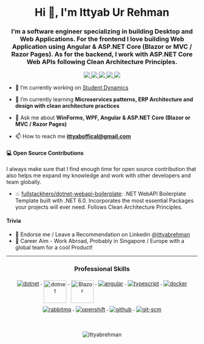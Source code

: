 <h1 align="center">Hi 👋, I'm Ittyab Ur Rehman</h1>
<h3 align="center">I’m a software engineer specializing in building Desktop and Web Applications. For the frontend I love building Web Application using Angular & ASP.NET Core (Blazor or MVC / Razor Pages). As for the backend, I work with ASP.NET Core Web APIs following Clean Architecture Principles.</h3>



<p align="center"> 
 <a href="https://twitter.com/ittyabrehman" alt="Ittyab's twitter">
   <img src="https://img.shields.io/badge/-@ittyabrehman-%231DA1F2?style=flat-square&logo=twitter&logoColor=ffffff" />
 </a>
 <a href="https://github.com/ittyabrehman" alt="Ittyab's github">
   <img src="https://img.shields.io/badge/-@ittyabrehman-%23181717?style=flat-square&logo=github" />
 </a>
 <a href="https://www.linkedin.com/in/ittyab-rehman" alt="Ittyab's linkedin">
   <img src="https://img.shields.io/badge/ittyabrehman-blue?style=flat-square&logo=Linkedin&logoColor=white&link=https://www.linkedin.com/in/ittyab-rehman" />
 </a>
 <a href="https://litgreytechnologies.com" alt="ittyab's organization">
   <img src="https://img.shields.io/badge/litgreytechnologies.com-brightgreen?style=flat-square" />
 </a>
 <a>
   <img src="https://komarev.com/ghpvc/?username=ittyabrehman&color=ff69b4&style=flat-square" />
 </a>
</p>



- 🔭 I’m currently working on [Student Dynamics](https://github.com/LitGrey-Technologies/Student-Dynamics)

- 🌱 I’m currently learning **Microservices patterns, ERP Architecture and design with clean architecture practices**

- 💬 Ask me about **WinForms, WPF, Angular & ASP.NET Core (Blazor or MVC / Razor Pages)**

- 📫 How to reach me **ittyaboffical@gmail.com**


#### 💻 Open Source Contributions

I always make sure that I find enough time for open source contribution that also helps me expand my knowledge and work with other developers and team globally.

- 💥 [fullstackhero/dotnet-webapi-boilerplate](https://github.com/fullstackhero/dotnet-webapi-boilerplate): .NET WebAPI Boilerplate Template built with .NET 6.0. Incorporates the most essential Packages your projects will ever need. Follows Clean Architecture Principles.


#### Trivia
- 🦸 Endorse me / Leave a Recommendation on Linkedin [@ittyabrehman](https://www.linkedin.com/in/ittyab-rehman/)
- 🦸 Career Aim - Work Abroad, Probably in Singapore / Europe with a global team for a cool Product! 

---

<p align="center"> 
 <strong>
 <h3 align="center">Professional Skills </h3>
  </strong>
</p>

<p align="center">
  <a href="https://dotnet.microsoft.com/">
    <img src="https://www.vectorlogo.zone/logos/dotnet/dotnet-ar21.svg" alt="dotnet" style="vertical-align:top; margin:4px;">
  </a>
  <a href="https://dotnet.microsoft.com/">
    <img src="https://upload.wikimedia.org/wikipedia/commons/e/ee/.NET_Core_Logo.svg" height="60px" alt="dotnet" style="vertical-align:top; margin:4px;">
  </a>
  <a href="https://dotnet.microsoft.com/apps/aspnet/web-apps/blazor">
    <img src="https://upload.wikimedia.org/wikipedia/commons/d/d0/Blazor.png" alt="Blazor" height="60px" style="vertical-align:top; margin:4px">
  </a>
  <a href="https://angular.io">
    <img src="https://www.vectorlogo.zone/logos/angular/angular-ar21.svg" alt="angular" style="vertical-align:top; margin:4px;">
  </a>
  <a href="">
    <img src="https://www.vectorlogo.zone/logos/typescriptlang/typescriptlang-ar21.svg" alt="typescript" style="vertical-align:top; margin:4px;">
  </a>  
  <a href="https://hub.docker.com/">
    <img src="https://www.vectorlogo.zone/logos/docker/docker-ar21.svg" alt="docker" style="vertical-align:top; margin:4px">
  </a>
   <a href="https://www.rabbitmq.com">
    <img src="https://www.vectorlogo.zone/logos/rabbitmq/rabbitmq-ar21.svg" alt="rabbitmq" style="vertical-align:top; margin:4px">
  </a>
  <a href="https://www.openshift.com">
    <img src="https://www.vectorlogo.zone/logos/openshift/openshift-ar21.svg" alt="openshift" style="vertical-align:top; margin:4px">
  </a>
  <a href="https://www.github.com">
    <img src="https://www.vectorlogo.zone/logos/github/github-ar21.svg" alt="github" style="vertical-align:top; margin:4px">
  </a>
  <a href="https://www.git.com">
    <img src="https://www.vectorlogo.zone/logos/git-scm/git-scm-ar21.svg" alt="git-scm" style="vertical-align:top; margin:4px">
  </a>
</p>

<br/>

<p align="center">
  <img align="center" src="https://github-readme-stats.vercel.app/api?username=ittyabrehman&show_icons=true&locale=en" alt="ittyabrehman" />
</p>

